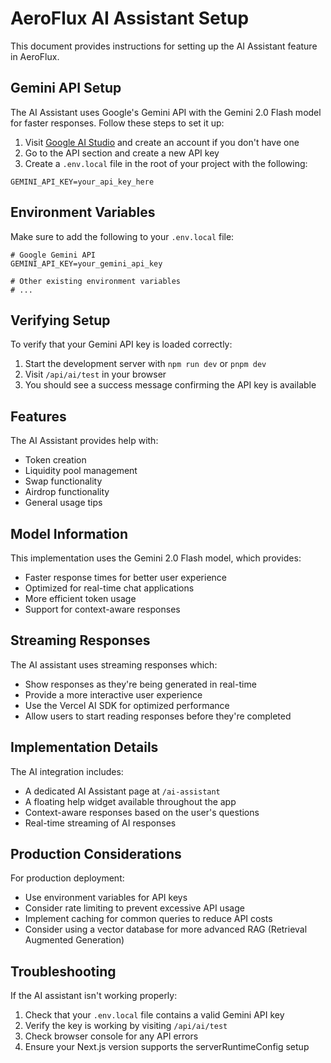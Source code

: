 # AeroFlux AI Assistant Setup

This document provides instructions for setting up the AI Assistant feature in AeroFlux.

## Gemini API Setup

The AI Assistant uses Google's Gemini API with the Gemini 2.0 Flash model for faster responses. Follow these steps to set it up:

1. Visit [Google AI Studio](https://aistudio.google.com/) and create an account if you don't have one
2. Go to the API section and create a new API key
3. Create a `.env.local` file in the root of your project with the following:

```
GEMINI_API_KEY=your_api_key_here
```

## Environment Variables

Make sure to add the following to your `.env.local` file:

```
# Google Gemini API
GEMINI_API_KEY=your_gemini_api_key

# Other existing environment variables
# ...
```

## Verifying Setup

To verify that your Gemini API key is loaded correctly:

1. Start the development server with `npm run dev` or `pnpm dev`
2. Visit `/api/ai/test` in your browser
3. You should see a success message confirming the API key is available

## Features

The AI Assistant provides help with:

- Token creation
- Liquidity pool management
- Swap functionality
- Airdrop functionality
- General usage tips

## Model Information

This implementation uses the Gemini 2.0 Flash model, which provides:
- Faster response times for better user experience
- Optimized for real-time chat applications
- More efficient token usage
- Support for context-aware responses

## Streaming Responses

The AI assistant uses streaming responses which:
- Show responses as they're being generated in real-time
- Provide a more interactive user experience
- Use the Vercel AI SDK for optimized performance
- Allow users to start reading responses before they're completed

## Implementation Details

The AI integration includes:
- A dedicated AI Assistant page at `/ai-assistant`
- A floating help widget available throughout the app
- Context-aware responses based on the user's questions
- Real-time streaming of AI responses

## Production Considerations

For production deployment:
- Use environment variables for API keys
- Consider rate limiting to prevent excessive API usage
- Implement caching for common queries to reduce API costs
- Consider using a vector database for more advanced RAG (Retrieval Augmented Generation)

## Troubleshooting

If the AI assistant isn't working properly:

1. Check that your `.env.local` file contains a valid Gemini API key
2. Verify the key is working by visiting `/api/ai/test`
3. Check browser console for any API errors
4. Ensure your Next.js version supports the serverRuntimeConfig setup 